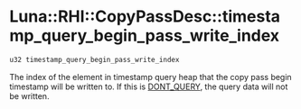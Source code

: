 # Luna::RHI::CopyPassDesc::timestamp_query_begin_pass_write_index

```c++
u32 timestamp_query_begin_pass_write_index
```

The index of the element in timestamp query heap that the copy pass begin timestamp will be written to. If this is [DONT_QUERY](group___r_h_i_1ga2d53aab2964919c53d15e5769fb6dd63.md), the query data will not be written. 

